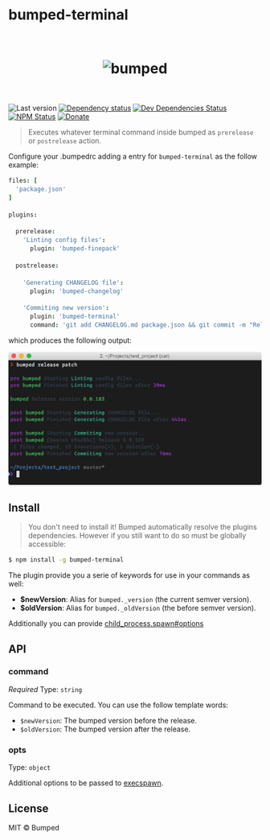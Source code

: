 # bumped-terminal

<h1 align="center">
  <br>
  <img src="http://i.imgur.com/DmMbFwL.png" alt="bumped">
  <br>
  <br>
</h1>

![Last version](https://img.shields.io/github/tag/bumped/bumped-terminal.svg?style=flat-square)
[![Dependency status](http://img.shields.io/david/bumped/bumped-terminal.svg?style=flat-square)](https://david-dm.org/bumped/bumped-terminal)
[![Dev Dependencies Status](http://img.shields.io/david/dev/bumped/bumped-terminal.svg?style=flat-square)](https://david-dm.org/bumped/bumped-terminal#info=devDependencies)
[![NPM Status](http://img.shields.io/npm/dm/bumped-terminal.svg?style=flat-square)](https://www.npmjs.org/package/bumped-terminal)
[![Donate](https://img.shields.io/badge/donate-paypal-blue.svg?style=flat-square)](https://paypal.me/kikobeats)

> Executes whatever terminal command inside bumped as `prerelease` or `postrelease` action.

Configure your .bumpedrc adding a entry for `bumped-terminal` as the follow example:


```cson
files: [
  'package.json'
]

plugins:

  prerelease:
    'Linting config files':
      plugin: 'bumped-finepack'

  postrelease:

    'Generating CHANGELOG file':
      plugin: 'bumped-changelog'

    'Commiting new version':
      plugin: 'bumped-terminal'
      command: 'git add CHANGELOG.md package.json && git commit -m "Release $newVersion"'
```

which produces the following output:

<p align="center"><img src="example.png" alt="example"></p>

## Install

> You don't need to install it! Bumped automatically resolve the plugins dependencies. However if you still want to do so must be globally accessible:

```bash
$ npm install -g bumped-terminal
```

The plugin provide you a serie of keywords for use in your commands as well:

* **$newVersion**: Alias for `bumped._version` (the current semver version).
* **$oldVersion**: Alias for `bumped._oldVersion` (the before semver version).

Additionally you can provide [child_process.spawn#options](https://nodejs.org/api/child_process.html#child_process_child_process_spawn_command_args_options)

## API

### command

*Required*
Type: `string`

Command to be executed. You can use the follow template words:

- `$newVersion`: The bumped version before the release.
- `$oldVersion`: The bumped version after the release.

### opts

Type: `object`

Additional options to be passed to [execspawn](https://github.com/AndreasMadsen/execspawn#execspawn).

## License

MIT © Bumped
